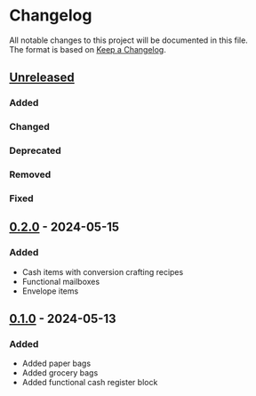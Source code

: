 # Changelog

All notable changes to this project will be documented in this file.  
The format is based on [Keep a Changelog](https://keepachangelog.com/en/1.1.0/).

## [Unreleased]

### Added

### Changed

### Deprecated

### Removed

### Fixed

## [0.2.0] - 2024-05-15

### Added

- Cash items with conversion crafting recipes
- Functional mailboxes
- Envelope items

## [0.1.0] - 2024-05-13

### Added

- Added paper bags
- Added grocery bags
- Added functional cash register block

[Unreleased]: https://github.com/andersmmg/fallout-stuff/compare/v0.2.0...HEAD

[0.2.0]: https://github.com/andersmmg/fallout-stuff/compare/v0.1.0...v0.2.0
[0.1.0]: https://github.com/andersmmg/fallout-stuff/commits/v0.1.0
